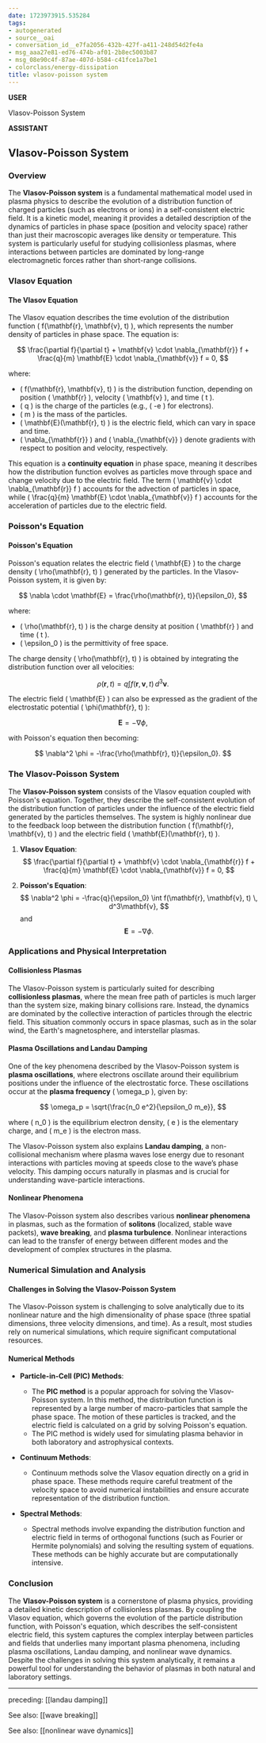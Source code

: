```yaml
---
date: 1723973915.535284
tags:
- autogenerated
- source__oai
- conversation_id__e7fa2056-432b-427f-a411-248d54d2fe4a
- msg_aaa27e81-ed76-474b-af01-2b8ec5003b87
- msg_08e90c4f-87ae-407d-b584-c41fce1a7be1
- colorclass/energy-dissipation
title: vlasov-poisson system
---
```


**USER**

Vlasov-Poisson System


**ASSISTANT**

## Vlasov-Poisson System

### Overview

The **Vlasov-Poisson system** is a fundamental mathematical model used in plasma physics to describe the evolution of a distribution function of charged particles (such as electrons or ions) in a self-consistent electric field. It is a kinetic model, meaning it provides a detailed description of the dynamics of particles in phase space (position and velocity space) rather than just their macroscopic averages like density or temperature. This system is particularly useful for studying collisionless plasmas, where interactions between particles are dominated by long-range electromagnetic forces rather than short-range collisions.

### Vlasov Equation

#### The Vlasov Equation

The Vlasov equation describes the time evolution of the distribution function \( f(\mathbf{r}, \mathbf{v}, t) \), which represents the number density of particles in phase space. The equation is:

$$
\frac{\partial f}{\partial t} + \mathbf{v} \cdot \nabla_{\mathbf{r}} f + \frac{q}{m} \mathbf{E} \cdot \nabla_{\mathbf{v}} f = 0,
$$

where:
- \( f(\mathbf{r}, \mathbf{v}, t) \) is the distribution function, depending on position \( \mathbf{r} \), velocity \( \mathbf{v} \), and time \( t \).
- \( q \) is the charge of the particles (e.g., \( -e \) for electrons).
- \( m \) is the mass of the particles.
- \( \mathbf{E}(\mathbf{r}, t) \) is the electric field, which can vary in space and time.
- \( \nabla_{\mathbf{r}} \) and \( \nabla_{\mathbf{v}} \) denote gradients with respect to position and velocity, respectively.

This equation is a **continuity equation** in phase space, meaning it describes how the distribution function evolves as particles move through space and change velocity due to the electric field. The term \( \mathbf{v} \cdot \nabla_{\mathbf{r}} f \) accounts for the advection of particles in space, while \( \frac{q}{m} \mathbf{E} \cdot \nabla_{\mathbf{v}} f \) accounts for the acceleration of particles due to the electric field.

### Poisson's Equation

#### Poisson's Equation

Poisson's equation relates the electric field \( \mathbf{E} \) to the charge density \( \rho(\mathbf{r}, t) \) generated by the particles. In the Vlasov-Poisson system, it is given by:

$$
\nabla \cdot \mathbf{E} = \frac{\rho(\mathbf{r}, t)}{\epsilon_0},
$$

where:
- \( \rho(\mathbf{r}, t) \) is the charge density at position \( \mathbf{r} \) and time \( t \).
- \( \epsilon_0 \) is the permittivity of free space.

The charge density \( \rho(\mathbf{r}, t) \) is obtained by integrating the distribution function over all velocities:

$$
\rho(\mathbf{r}, t) = q \int f(\mathbf{r}, \mathbf{v}, t) \, d^3\mathbf{v}.
$$

The electric field \( \mathbf{E} \) can also be expressed as the gradient of the electrostatic potential \( \phi(\mathbf{r}, t) \):

$$
\mathbf{E} = -\nabla \phi,
$$

with Poisson's equation then becoming:

$$
\nabla^2 \phi = -\frac{\rho(\mathbf{r}, t)}{\epsilon_0}.
$$

### The Vlasov-Poisson System

The **Vlasov-Poisson system** consists of the Vlasov equation coupled with Poisson's equation. Together, they describe the self-consistent evolution of the distribution function of particles under the influence of the electric field generated by the particles themselves. The system is highly nonlinear due to the feedback loop between the distribution function \( f(\mathbf{r}, \mathbf{v}, t) \) and the electric field \( \mathbf{E}(\mathbf{r}, t) \).

1. **Vlasov Equation**:
   $$
   \frac{\partial f}{\partial t} + \mathbf{v} \cdot \nabla_{\mathbf{r}} f + \frac{q}{m} \mathbf{E} \cdot \nabla_{\mathbf{v}} f = 0,
   $$

2. **Poisson's Equation**:
   $$
   \nabla^2 \phi = -\frac{q}{\epsilon_0} \int f(\mathbf{r}, \mathbf{v}, t) \, d^3\mathbf{v},
   $$
   and
   $$
   \mathbf{E} = -\nabla \phi.
   $$

### Applications and Physical Interpretation

#### Collisionless Plasmas

The Vlasov-Poisson system is particularly suited for describing **collisionless plasmas**, where the mean free path of particles is much larger than the system size, making binary collisions rare. Instead, the dynamics are dominated by the collective interaction of particles through the electric field. This situation commonly occurs in space plasmas, such as in the solar wind, the Earth's magnetosphere, and interstellar plasmas.

#### Plasma Oscillations and Landau Damping

One of the key phenomena described by the Vlasov-Poisson system is **plasma oscillations**, where electrons oscillate around their equilibrium positions under the influence of the electrostatic force. These oscillations occur at the **plasma frequency** \( \omega_p \), given by:

$$
\omega_p = \sqrt{\frac{n_0 e^2}{\epsilon_0 m_e}},
$$

where \( n_0 \) is the equilibrium electron density, \( e \) is the elementary charge, and \( m_e \) is the electron mass.

The Vlasov-Poisson system also explains **Landau damping**, a non-collisional mechanism where plasma waves lose energy due to resonant interactions with particles moving at speeds close to the wave’s phase velocity. This damping occurs naturally in plasmas and is crucial for understanding wave-particle interactions.

#### Nonlinear Phenomena

The Vlasov-Poisson system also describes various **nonlinear phenomena** in plasmas, such as the formation of **solitons** (localized, stable wave packets), **wave breaking**, and **plasma turbulence**. Nonlinear interactions can lead to the transfer of energy between different modes and the development of complex structures in the plasma.

### Numerical Simulation and Analysis

#### Challenges in Solving the Vlasov-Poisson System

The Vlasov-Poisson system is challenging to solve analytically due to its nonlinear nature and the high dimensionality of phase space (three spatial dimensions, three velocity dimensions, and time). As a result, most studies rely on numerical simulations, which require significant computational resources.

#### Numerical Methods

- **Particle-in-Cell (PIC) Methods**:
  - The **PIC method** is a popular approach for solving the Vlasov-Poisson system. In this method, the distribution function is represented by a large number of macro-particles that sample the phase space. The motion of these particles is tracked, and the electric field is calculated on a grid by solving Poisson's equation.
  - The PIC method is widely used for simulating plasma behavior in both laboratory and astrophysical contexts.

- **Continuum Methods**:
  - Continuum methods solve the Vlasov equation directly on a grid in phase space. These methods require careful treatment of the velocity space to avoid numerical instabilities and ensure accurate representation of the distribution function.

- **Spectral Methods**:
  - Spectral methods involve expanding the distribution function and electric field in terms of orthogonal functions (such as Fourier or Hermite polynomials) and solving the resulting system of equations. These methods can be highly accurate but are computationally intensive.

### Conclusion

The **Vlasov-Poisson system** is a cornerstone of plasma physics, providing a detailed kinetic description of collisionless plasmas. By coupling the Vlasov equation, which governs the evolution of the particle distribution function, with Poisson's equation, which describes the self-consistent electric field, this system captures the complex interplay between particles and fields that underlies many important plasma phenomena, including plasma oscillations, Landau damping, and nonlinear wave dynamics. Despite the challenges in solving this system analytically, it remains a powerful tool for understanding the behavior of plasmas in both natural and laboratory settings.


---

preceding: [[landau damping]]

See also: [[wave breaking]]


See also: [[nonlinear wave dynamics]]